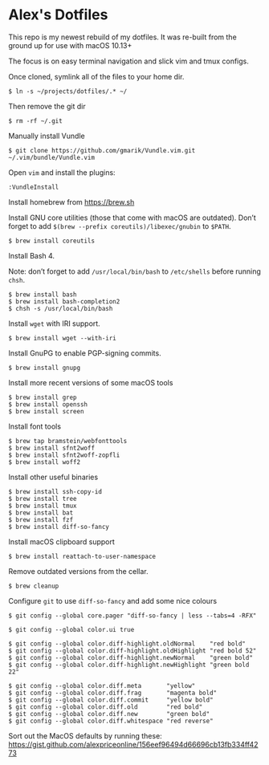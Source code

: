 # Alex's Dotfiles

This repo is my newest rebuild of my dotfiles.
It was re-built from the ground up for use with macOS 10.13+

The focus is on easy terminal navigation and slick vim and tmux configs.

Once cloned, symlink all of the files to your home dir.

```
$ ln -s ~/projects/dotfiles/.* ~/
```

Then remove the git dir

```
$ rm -rf ~/.git
```

Manually install Vundle

```
$ git clone https://github.com/gmarik/Vundle.vim.git ~/.vim/bundle/Vundle.vim
```

Open `vim` and install the plugins:

```
:VundleInstall
```

Install homebrew from https://brew.sh

Install GNU core utilities (those that come with macOS are outdated).
Don’t forget to add `$(brew --prefix coreutils)/libexec/gnubin` to `$PATH`.

```
$ brew install coreutils
```

Install Bash 4.

Note: don’t forget to add `/usr/local/bin/bash` to `/etc/shells` before running `chsh`.

```
$ brew install bash
$ brew install bash-completion2
$ chsh -s /usr/local/bin/bash
```

Install `wget` with IRI support.

```
$ brew install wget --with-iri
```

Install GnuPG to enable PGP-signing commits.

```
$ brew install gnupg
```

Install more recent versions of some macOS tools

```
$ brew install grep
$ brew install openssh
$ brew install screen
```

Install font tools

```
$ brew tap bramstein/webfonttools
$ brew install sfnt2woff
$ brew install sfnt2woff-zopfli
$ brew install woff2
```

Install other useful binaries

```
$ brew install ssh-copy-id
$ brew install tree
$ brew install tmux
$ brew install bat
$ brew install fzf
$ brew install diff-so-fancy
```

Install macOS clipboard support

```
$ brew install reattach-to-user-namespace
```

Remove outdated versions from the cellar.

```
$ brew cleanup
```

Configure `git` to use `diff-so-fancy` and add some nice colours

```
$ git config --global core.pager "diff-so-fancy | less --tabs=4 -RFX"

$ git config --global color.ui true

$ git config --global color.diff-highlight.oldNormal    "red bold"
$ git config --global color.diff-highlight.oldHighlight "red bold 52"
$ git config --global color.diff-highlight.newNormal    "green bold"
$ git config --global color.diff-highlight.newHighlight "green bold 22"

$ git config --global color.diff.meta       "yellow"
$ git config --global color.diff.frag       "magenta bold"
$ git config --global color.diff.commit     "yellow bold"
$ git config --global color.diff.old        "red bold"
$ git config --global color.diff.new        "green bold"
$ git config --global color.diff.whitespace "red reverse"
```

Sort out the MacOS defaults by running these: https://gist.github.com/alexpriceonline/156eef96494d66696cb13fb334ff4273
